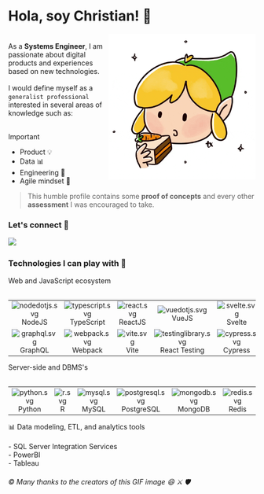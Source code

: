 <h1>Hola, soy Christian! 👋</h1>
<img  align="right" src="https://github.com/christianjtr/christianjtr/blob/main/link.gif" width="300" alt="the-legend-of-zelda-carrotcake-link-zelda">
<br clear="left"/>
As a <strong>Systems Engineer</strong>, I am passionate about digital products and experiences based on new technologies. 
<br/>
<br/>
I would define myself as a <code>generalist professional</code> interested in several areas of knowledge such as:
<br/>
<br/>

> [!IMPORTANT]  
> <ul>
>  <li>Product 💡</li>
>  <li>Data 📊</li>
>  <li>Engineering 👾</li>
>  <li>Agile mindset 💅</li>
> </ul>

> This humble profile contains some <strong>proof of concepts</strong> and every other <strong>assessment</strong> I was encouraged to take.

<h3>Let's connect 👯</h3>
<a href="https://www.linkedin.com/in/christianjtr/" target="_blank" title="@christianjtr">
  <img src="https://www.vectorlogo.zone/logos/linkedin/linkedin-ar21.svg" width="100"/>
</a>
<h3>Technologies I can play with 🔮</h3>
<span>Web and JavaScript ecosystem</span>
<br/>
<br/>
<table>
  <tr>
    <td align="center">
      <img width="25" src="https://simpleicons.org/icons/nodedotjs.svg" alt="nodedotjs.svg" />
      <br>NodeJS
    </td>
    <td align="center">
      <img width="25" src="https://simpleicons.org/icons/typescript.svg" alt="typescript.svg">
      <br>TypeScript
    </td>
    <td align="center">
      <img width="25" src="https://simpleicons.org/icons/react.svg" alt="react.svg">
      <br>ReactJS
    </td>
    <td align="center">
      <img width="25" src="https://simpleicons.org/icons/vuedotjs.svg" alt="vuedotjs.svg">
      <br>VueJS
    </td>
    <td align="center">
      <img width="25" src="https://simpleicons.org/icons/svelte.svg" alt="svelte.svg">
      <br>Svelte
    </td>
    <td align="center">
      <img width="25" src="https://simpleicons.org/icons/astro.svg" alt="astro.svg">
      <br>Astro
    </td>
    <td align="center">
      <img width="25" src="https://simpleicons.org/icons/reactquery.svg" alt="reactquery.svg">
      <br>ReactQuery
    </td>
  </tr>
  <tr>
  <td align="center">
      <img width="25" src="https://simpleicons.org/icons/graphql.svg" alt="graphql.svg">
      <br>GraphQL
    </td>
    <td align="center">
      <img width="25" src="https://simpleicons.org/icons/webpack.svg" alt="webpack.svg">
      <br>Webpack
    </td>
    <td align="center">
      <img width="25" src="https://simpleicons.org/icons/vite.svg" alt="vite.svg">
      <br>Vite
    </td>
    <td align="center">
      <img width="25" src="https://simpleicons.org/icons/testinglibrary.svg" alt="testinglibrary.svg">
      <br>React Testing
    </td>
    <td align="center">
      <img width="25" src="https://simpleicons.org/icons/cypress.svg" alt="cypress.svg">
      <br>Cypress
    </td>
  </tr>
</table>
Server-side and DBMS's
<br/>
<br/>
<table>
  <tr>
    <td align="center">
      <img width="25" src="https://simpleicons.org/icons/python.svg" alt="python.svg">
      <br>Python
    </td>
    <td align="center">
      <img width="25" src="https://simpleicons.org/icons/r.svg" alt="r.svg" />
      <br>R
    </td>
    <td align="center">
      <img width="25" src="https://simpleicons.org/icons/mysql.svg" alt="mysql.svg">
      <br>MySQL
    </td>
    <td align="center">
      <img width="25" src="https://simpleicons.org/icons/postgresql.svg" alt="postgresql.svg" />
      <br>PostgreSQL
    </td>
    <td align="center">
      <img width="25" src="https://simpleicons.org/icons/mongodb.svg" alt="mongodb.svg">
      <br>MongoDB
    </td>
    <td align="center">
      <img width="25" src="https://simpleicons.org/icons/redis.svg" alt="redis.svg">
      <br>Redis
    </td>
  </tr>
</table>
📊 Data modeling, ETL, and analytics tools
<br/>
<br/>
- SQL Server Integration Services
<br/>
- PowerBI
<br/>
- Tableau


<h6>© Many thanks to the creators of this GIF image 😄 ⚔️ 🛡️</h6>




